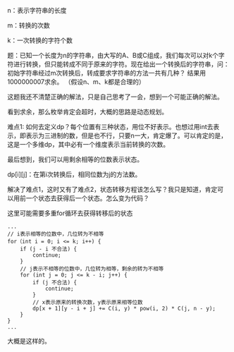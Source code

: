 n：表示字符串的长度

m：转换的次数

k：一次转换的字符个数

题：已知一个长度为n的字符串，由大写的A、B或C组成，我们每次可以对k个字符进行转换，但只能转成不同于原来的字符。现在给出一个转换后的字符串，问：初始字符串经过m次转换后，转成要求字符串的方法一共有几种？
结果用1000000007求余。
（假设n、m、k都是合理的）

这题我还不清楚正确的解法，只是自己思考了一会，想到一个可能正确的解法。

看到求余，那么枚举肯定会超时，大概的思路是动态规划。

难点1: 如何去定义dp？每个位置有三种状态，用位不好表示。也想过用int去表示，即表示为三进制的数，但是也不行，只要n一大，肯定爆了。可以肯定的是，这是一个多维dp，其中必有一个维度表示当前转换的次数。

最后想到，我们可以用剩余相等的位数表示状态。

dp[i][j]：在第i次转换后，相同位数为j的方法数。

解决了难点1，这时又有了难点2，状态转移方程该怎么写？我只是知道，肯定可以用前一个状态去获得后一个状态。怎么变为代码？

这里可能需要多重for循环去获得转移后的状态
```
...
// i表示相等的位数中，几位转为不相等
for（int i = 0; i <= k; i++) {
    if (j - i 不合法) {
        continue;
    }
    // j表示不相等的位数中，几位转为相等，剩余的转为不相等
    for (int j = 0; j <= k - i; j++) {
        if (j 不合法) {
            continue;
        }
        // x表示原来的转换次数，y表示原来相等位数
        dp[x + 1][y - i + j] += C(i, y) * pow(i, 2) * C(j, n - y);
    }
}
... 
```
大概是这样的。
